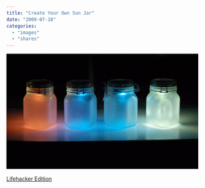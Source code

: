 ```yaml
---
title: "Create Your Own Sun Jar"
date: "2009-07-18"
categories: 
  - "images"
  - "shares"
---
```


![](images/4wnP83SaFq2dpou31g7n2K6Ao1_500.jpg)

[Lifehacker Edition](http://lifehacker.com/5315357/create-your-own-sun-jar-lifehacker-edition/)
